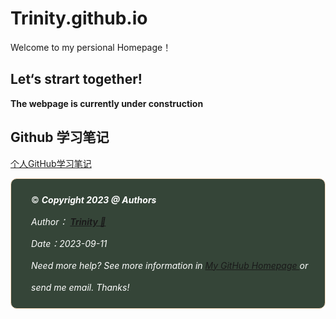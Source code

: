 # Trinity.github.io
Welcome to my  persional Homepage！
## Let‘s strart together!
**The webpage is currently under construction**
## Github 学习笔记
[个人GitHub学习笔记](https://github.com/Ternity/Ternity.github.io/blob/main/Study_Git/local_hub.md)



<div style="color:white; background-color:#354538; border: 1px solid #FFE0C3; border-radius: 10px; margin-bottom:0rem">
    <p style="margin:1rem; padding-left: 1rem; line-height: 2.5;">
        ©️ <b><i>Copyright 2023 @ Authors</i></b><br/>
        <i>Author：
            <b>
            <a href="mailto:qhyu@stu.suda.edu.com">Trinity 📨 </a>
            </b>
        </i>
        <br/>
        <i>Date：2023-09-11</i><br/>
        <i>Need more help? </a>See more information in <a rel="license" href="https://ternity.github.io//">My GitHub Homepage </a>or send me email. Thanks!</i><br/>
    </p>
</div>
